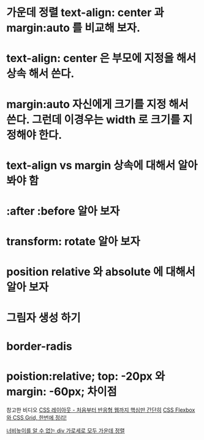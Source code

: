 # 가운데 정렬 text-align: center 과  margin:auto 를 비교해 보자.
# text-align: center 은 부모에 지정을 해서 상속 해서 쓴다.
# margin:auto 자신에게 크기를 지정 해서 쓴다. 그런데 이경우는 width 로 크기를 지정해야 한다.
# text-align vs margin 상속에 대해서 알아 봐야 함

# :after :before 알아 보자
# transform: rotate 알아 보자
# position relative 와 absolute 에 대해서 알아 보자
# 그림자 생성 하기 
# border-radis

# poistion:relative; top: -20px 와 margin: -60px; 차이점

참고한 비디오
[CSS 레이아웃 - 처음부터 반응형 웹까지 핵심만 간단히](https://www.youtube.com/watch?v=Zny5Vxqk6Mk&t=1428s)
[CSS Flexbox와 CSS Grid, 한번에 정리!](https://www.youtube.com/watch?v=eprXmC_j9A4&t=1106s)

[너비높이를 알 수 없는 div 가로세로 모두 가운데 정렬](https://www.youtube.com/watch?v=78-X1JGvCZU)